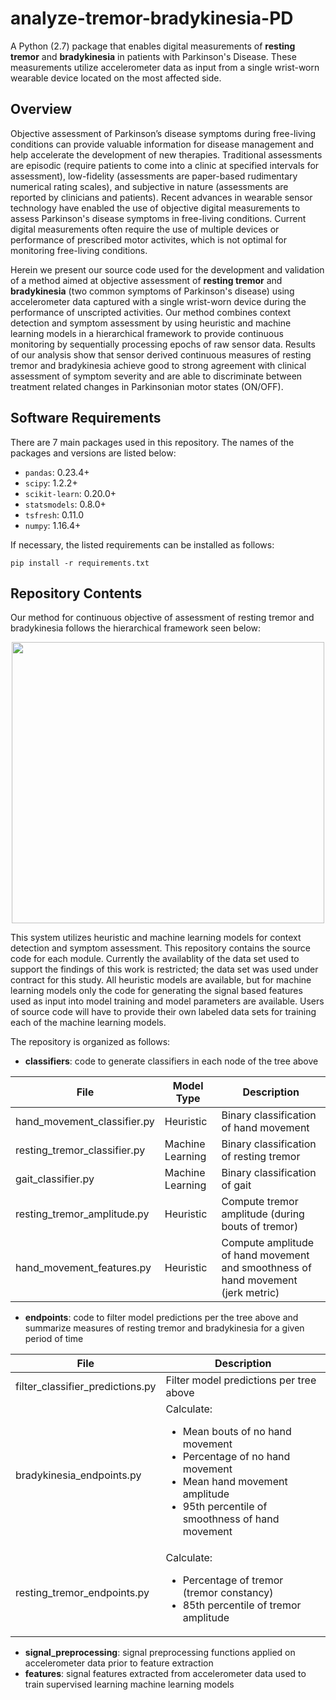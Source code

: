 # analyze-tremor-bradykinesia-PD
A Python (2.7) package that enables digital measurements of **resting tremor** and **bradykinesia** in patients with Parkinson's Disease. These measurements utilize accelerometer data as input from a single wrist-worn wearable device located on the most affected side.

## Overview
Objective assessment of Parkinson’s disease symptoms during free-living conditions can provide valuable information for disease management and help accelerate the development of new therapies. Traditional assessments are episodic (require patients to come into a clinic at specified intervals for assessment), low-fidelity (assessments are paper-based rudimentary numerical rating scales), and subjective in nature (assessments are reported by clinicians and patients). Recent advances in wearable sensor technology have enabled the use of objective digital measurements to assess Parkinson's disease symptoms in free-living conditions. Current digital measurements often require the use of multiple devices or performance of prescribed motor activites, which is not optimal for monitoring free-living conditions.

Herein we present our source code used for the development and validation of a method aimed at objective assessment of **resting tremor** and **bradykinesia** (two common symptoms of Parkinson's disease) using accelerometer data captured with a single wrist-worn device during the performance of unscripted activities. Our method combines context detection and symptom assessment by using heuristic and machine learning models in a hierarchical framework to provide continuous monitoring by sequentially processing epochs of raw sensor data. Results of our analysis show that sensor derived continuous measures of resting tremor and bradykinesia achieve good to strong agreement with clinical assessment of symptom severity and are able to discriminate between treatment related changes in Parkinsonian motor states (ON/OFF).

## Software Requirements
There are 7 main packages used in this repository. The names of the packages and versions are listed below:

* ``pandas``: 0.23.4+
* ``scipy``: 1.2.2+
* ``scikit-learn``: 0.20.0+
* ``statsmodels``: 0.8.0+
* ``tsfresh``: 0.11.0
* ``numpy``: 1.16.4+

If necessary, the listed requirements can be installed as follows:
```
pip install -r requirements.txt
```

## Repository Contents
Our method for continuous objective of assessment of resting tremor and bradykinesia follows the hierarchical framework seen below:

<p align="center">
  <img width="500" height="450" src="https://raw.githubusercontent.com/NikhilMahadevan/analyze-tremor-bradykinesia-PD/update-readme/images/pd_analytics_diagram.png?token=ABFEV6QYQCBKJ36DQ2QQECK5JWNN2">
</p>

This system utilizes heuristic and machine learning models for context detection and symptom assessment. This repository contains the source code for each module. Currently the availablity of the data set used to support the findings of this work is restricted; the data set was used under contract for this study. All heuristic models are available, but for machine learning models only the code for generating the signal based features used as input into model training and model parameters are available. Users of source code will have to provide their own labeled data sets for training each of the machine learning models.

The repository is organized as follows:
* __classifiers__: code to generate classifiers in each node of the tree above

|File | Model Type | Description |
| --- | --- | --- |
| hand_movement_classifier.py | Heuristic | Binary classification of hand movement |
| resting_tremor_classifier.py | Machine Learning | Binary classification of resting tremor |
| gait_classifier.py | Machine Learning | Binary classification of gait |
| resting_tremor_amplitude.py | Heuristic | Compute tremor amplitude (during bouts of tremor) |
| hand_movement_features.py | Heuristic | Compute amplitude of hand movement and smoothness of hand movement (jerk metric) |

* __endpoints__: code to filter model predictions per the tree above and summarize measures of resting tremor and bradykinesia for a given period of time

|File| Description|
|---|---|
| filter_classifier_predictions.py | Filter model predictions per tree above |
| bradykinesia_endpoints.py | Calculate: <ul><li>Mean bouts of no hand movement</li><li>Percentage of no hand movement</li><li>Mean hand movement amplitude</li><li>95th percentile of smoothness of hand movement</li></ul> |
| resting_tremor_endpoints.py | Calculate: <ul><li>Percentage of tremor (tremor constancy)</li><li>85th percentile of tremor amplitude</li></ul> |

* __signal_preprocessing__: signal preprocessing functions applied on accelerometer data prior to feature extraction
* __features__: signal features extracted from accelerometer data used to train supervised learning machine learning models

